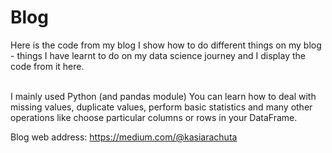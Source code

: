 # Blog
Here is the code from my blog
I show how to do different things on my blog - things I have learnt to do on my data science journey and I display the code from it here. <br> <br>

I mainly used Python (and pandas module)
You can learn how to deal with missing values, duplicate values, perform basic statistics and many other operations like choose particular columns or rows in your DataFrame.

Blog web address: https://medium.com/@kasiarachuta
